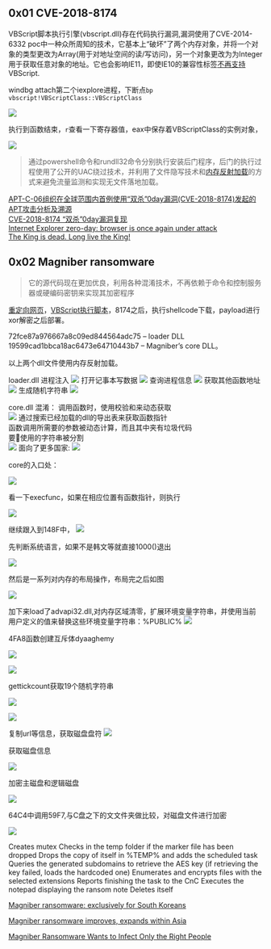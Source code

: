 ## 0x01 CVE-2018-8174

VBScript脚本执行引擎(vbscript.dll)存在代码执行漏洞,漏洞使用了CVE-2014-6332 poc中一种众所周知的技术，它基本上“破坏”了两个内存对象，并将一个对象的类型更改为Array(用于对地址空间的读/写访问)，另一个对象更改为为Integer用于获取任意对象的地址。它也会影响IE11，即使IE10的兼容性标签[不再支持](https://docs.microsoft.com/en-us/previous-versions/windows/internet-explorer/ie-developer/compatibility/dn384057(v=vs.85))VBScript.  

windbg attach第二个iexplore进程，下断点`bp vbscript!VBScriptClass::VBScriptClass`

![](2018-11-05/attach.png)

执行到函数结束，`r`查看一下寄存器值，eax中保存着VBScriptClass的实例对象，

![](2018-11-05/refc.png)


> 通过powershell命令和rundll32命令分别执行安装后门程序，后门的执行过程使用了公开的UAC绕过技术，并利用了文件隐写技术和[内存反射加载](https://github.com/stephenfewer/ReflectiveDLLInjection)的方式来避免流量监测和实现无文件落地加载。



[APT-C-06组织在全球范围内首例使用“双杀”0day漏洞(CVE-2018-8174)发起的APT攻击分析及溯源](https://www.freebuf.com/articles/paper/171254.html)  
[CVE-2018-8174 “双杀”0day漏洞复现](https://www.freebuf.com/vuls/173727.html)  
[Internet Explorer zero-day: browser is once again under attack](https://blog.malwarebytes.com/threat-analysis/2018/05/internet-explorer-zero-day-browser-attack/)  
[The King is dead. Long live the King!](https://securelist.com/root-cause-analysis-of-cve-2018-8174/85486/)



## 0x02 Magniber ransomware

> 它的源代码现在更加优良，利用各种混淆技术，不再依赖于命令和控制服务器或硬编码密钥来实现其加密程序

[重定向网页](https://gist.github.com/malwarezone/62e765a5d238360af68c9ca654cc4513#file-3-js)，[VBScript执行脚本](https://gist.github.com/malwarezone/62e765a5d238360af68c9ca654cc4513#file-4-vbs)，8174之后，执行shellcode下载，payload进行xor解密之后部署。

72fce87a976667a8c09ed844564adc75 – loader DLL  
19599cad1bbca18ac6473e64710443b7 – Magniber’s core DLL。

以上两个dll文件使用内存反射加载。


loader.dll
进程注入
![](2018-11-05/Inject.png)
打开记事本写数据
![](2018-11-05/notepad.png)
查询进程信息
![](2018-11-05/callquery.png)
获取其他函数地址
![](2018-11-05/peb.png)
生成随机字符串
![](2018-11-05/rndchar.png)


core.dll
混淆：
调用函数时，使用校验和来动态获取  
![](2018-11-05/checksum.png)
通过搜索已经加载的dll的导出表来获取函数指针  
函数调用所需要的参数被动态计算，而且其中夹有垃圾代码  
要使用的字符串被分割  
![](2018-11-05/scattered.png)
面向了更多国家:
![](2018-11-05/lang.png)

core的入口处：

![](2018-11-05/core-entry.png)

看一下execfunc，如果在相应位置有函数指针，则执行

![](2018-11-05/core1.png)

继续跟入到148F中，
![](2018-11-05/core-184f.png)

先判断系统语言，如果不是韩文等就直接1000()退出

![](2018-11-05/core-exit.png)

然后是一系列对内存的布局操作，布局完之后如图

![](2018-11-05/core-write.png)


加下来load了advapi32.dll,对内存区域清零，扩展环境变量字符串，并使用当前用户定义的值来替换这些环境变量字符串：%PUBLIC%
![](2018-11-05/core-clean.png)


4FA8函数创建互斥体dyaaghemy

![](2018-11-05/core-dyaag.png)

![](2018-11-05/core-4fa8.png)

gettickcount获取19个随机字符串

![](2018-11-05/core-gettick.png)

![](2018-11-05/core-19.png)

复制url等信息，获取磁盘盘符
![](2018-11-05/core-copy.png)

获取磁盘信息

![](2018-11-05/core-disk.png)

加密主磁盘和逻辑磁盘

![](2018-11-05/core-crypto.png)

64C4中调用59F7,与C盘之下的文文件夹做比较，对磁盘文件进行加密

![](2018-11-05/core-cmp.png)





Creates mutex
Checks in the temp folder if the marker file has been dropped
Drops the copy of itself in %TEMP% and adds the scheduled task
Queries the generated subdomains to retrieve the AES key (if retrieving the key failed, loads the hardcoded one)
Enumerates and encrypts files with the selected extensions
Reports finishing the task to the CnC
Executes the notepad displaying the ransom note
Deletes itself

[Magniber ransomware: exclusively for South Koreans](https://blog.malwarebytes.com/threat-analysis/2017/10/magniber-ransomware-exclusively-for-south-koreans/)

[Magniber ransomware improves, expands within Asia](https://blog.malwarebytes.com/threat-analysis/2018/07/magniber-ransomware-improves-expands-within-asia/)  

[Magniber Ransomware Wants to Infect Only the Right People](https://www.fireeye.com/blog/threat-research/2017/10/magniber-ransomware-infects-only-the-right-people.html)